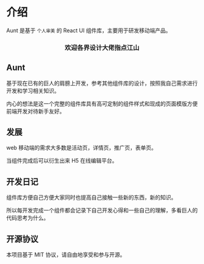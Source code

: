 # 介绍

Aunt 是基于 `个人审美` 的 React UI 组件库，主要用于研发移动端产品。

<h3 align="center" >欢迎各界设计大佬指点江山</h3>

## Aunt

基于现在已有的巨人的肩膀上开发，参考其他组件库的设计，按照我自己需求进行开发和学习相关知识。

内心的想法是这一个完整的组件库具有高可定制的组件样式和现成的页面模版方便前端开发对待新手友好。

## 发展

web 移动端的需求大多数是活动页，详情页，推广页，表单页。

当组件完成后可以衍生出来 H5 在线编辑平台。

## 开发日记

组件库方便自己方便大家同时也提高自己接触一些新的东西，新的知识。

所以每开发完成一个组件都会记录下自己开发心得和一些自己的理解，多看巨人的代码思考为什么。

## 开源协议

本项目基于 MIT 协议，请自由地享受和参与开源。
